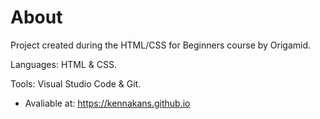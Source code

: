# About

Project created during the HTML/CSS for Beginners course by Origamid. 

Languages: HTML & CSS. 

Tools: Visual Studio Code & Git. 

- Avaliable at: https://kennakans.github.io
